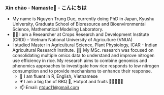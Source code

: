 ### Xin chào - Namaste🙏 - こんにちは
* My name is Nguyen Trung Duc, currently doing PhD in Japan, Kyushu University, Graduate School of Bioresource and Bioenvironmental Science, Mathematical Modeling Laboratory. 
* 👨‍🔬 I am a Researcher at Crops Research and Development Institute (CRDI) – Vietnam National University of Agriculture (VNUA)
* I studied Master in Agricultural Science, Plant Physiology, ICAR - Indian Agricultural Research Institute. 🌾🌽 My MSc. research was focused on consolidating multiple omics data to understand and improve nitrogen use efficiency in rice. My research aims to combine genomics and phenomics approaches to investigate how rice responds to low nitrogen consumption and to provide mechanisms to enhance their response.
   * 💬  I am fluent in R, English, Vietnamese
   * 💗 I am a big fan of BBQ 🍖, Hotpot and fruits 🍵🍜🍡🍉🍇
   * 📫  Email: ntduc11@gmail.com
